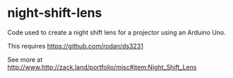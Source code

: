 # night-shift-lens
Code used to create a night shift lens for a projector using an Arduino Uno.

This requires https://github.com/rodan/ds3231

See more at http://www.http://zack.land/portfolio/misc#item:Night_Shift_Lens
